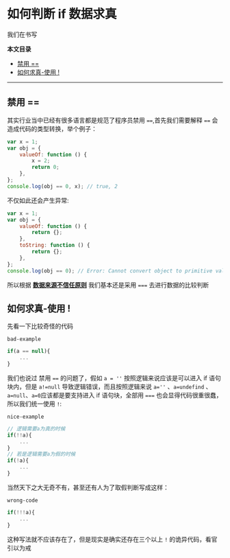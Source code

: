 # 如何判断 if 数据求真

我们在书写

**本文目录**

-   [禁用 ==](#禁用)
-   [如何求真-使用 !](#如何求真-使用)

---

## 禁用 ==

其实行业当中已经有很多语言都是规范了程序员禁用 `==`,首先我们需要解释 `==` 会造成代码的类型转换，举个例子：

```javascript
var x = 1;
var obj = {
    valueOf: function () {
        x = 2;
        return 0;
    },
};
console.log(obj == 0, x); // true, 2
```

不仅如此还会产生异常:

```javascript
var x = 1;
var obj = {
    valueOf: function () {
        return {};
    },
    toString: function () {
        return {};
    },
};
console.log(obj == 0); // Error: Cannot convert object to primitive value
```

所以根据 **[数据来源不信任原则](../README.md#开发原则)** 我们基本还是采用 `===` 去进行数据的比较判断

## 如何求真-使用 !

先看一下比较奇怪的代码

`bad-example`

```javascript
if(a == null){
    ...
}
```

我们也说过 禁用 `==` 的问题了，假如 `a = ''` 按照逻辑来说应该是可以进入 if 语句块内，但是 `a!=null` 导致逻辑错误，而且按照逻辑来说 `a=''` 、`a=undefind` 、`a=null`、`a=0`应该都是要支持进入 if 语句块，全部用 `===` 也会显得代码很重很蠢，所以我们统一使用 `!`:

`nice-example`

```javascript
// 逻辑需要a为真的时候
if(!!a){
    ...
}
// 若是逻辑需要a为假的时候
if(!a){
    ...
}
```

当然天下之大无奇不有，甚至还有人为了取假判断写成这样：

`wrong-code`

```javascript
if(!!!a){
    ...
}
```

这种写法就不应该存在了，但是现实是确实还存在三个以上 `!` 的诡异代码，看官引以为戒
